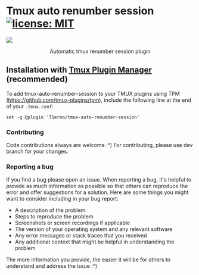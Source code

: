 # Tmux auto renumber session [![license: MIT](https://img.shields.io/github/license/b0o/tmux-autoreload?style=flat&color=green)](https://mit-license.org)

![](/assets/tmux-auto-renumber-session.gif)

<div align="center">Automatic tmux renumber session plugin</div>

## Installation with [Tmux Plugin Manager](https://github.com/tmux-plugins/tpm) (recommended)

To add tmux-auto-renumber-session to your TMUX plugins using TPM (https://github.com/tmux-plugins/tpm), include the following line at the end of your `.tmux.conf`:

```
set -g @plugin 'T1erno/tmux-auto-renumber-session'
```


### Contributing

Code contributions always are welcome :^)
For contributing, please use dev branch for your changes.

### Reporting a bug

If you find a bug please open an issue. When reporting a bug, it's helpful to provide as much information as possible so that others can reproduce the error and offer suggestions for a solution. Here are some things you might want to consider including in your bug report:

- A description of the problem
- Steps to reproduce the problem
- Screenshots or screen recordings if applicable
- The version of your operating system and any relevant software
- Any error messages or stack traces that you received
- Any additional context that might be helpful in understanding the problem

The more information you provide, the easier it will be for others to understand and address the issue :^)
